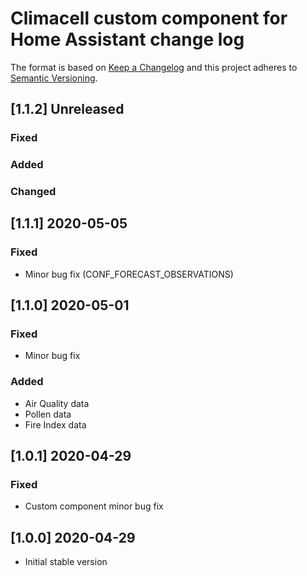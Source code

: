 # Climacell custom component for Home Assistant change log

The format is based on [Keep a Changelog](http://keepachangelog.com/)
and this project adheres to [Semantic Versioning](http://semver.org/).

## [1.1.2] Unreleased
### Fixed

### Added

### Changed

## [1.1.1] 2020-05-05
### Fixed
- Minor bug fix (CONF_FORECAST_OBSERVATIONS)

## [1.1.0] 2020-05-01
### Fixed
- Minor bug fix
### Added
- Air Quality data
- Pollen data
- Fire Index data

## [1.0.1] 2020-04-29
### Fixed
- Custom component minor bug fix

## [1.0.0] 2020-04-29
- Initial stable version